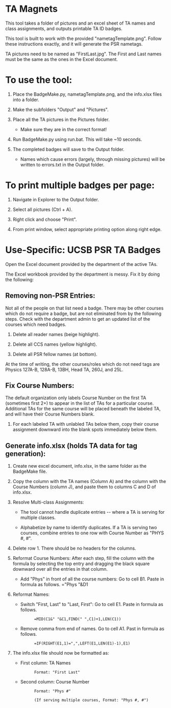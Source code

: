 # TA Magnets

This tool takes a folder of pictures and an excel sheet of TA names and class assignments, and outputs printable TA ID badges.

This tool is built to work with the provided "nametagTemplate.png". Follow these instructions exactly, and it will generate the PSR nametags.

TA pictures need to be named as "FirstLast.jpg". The First and Last names must
be the same as the ones in the Excel document.

# To use the tool:

1. Place the BadgeMake.py, nametagTemplate.png, and the info.xlsx files into a
 folder.

2. Make the subfolders "Output" and "Pictures".

3. Place all the TA pictures in the Pictures folder.
	* Make sure they are in the correct format!

4. Run BadgeMake.py using run.bat. This will take ~10 seconds.

5. The completed badges will save to the Output folder.

	* Names which cause errors (largely, through missing pictures) will be
	written to errors.txt in the Output folder.

# To print multiple badges per page:

1. Navigate in Explorer to the Output folder.

2. Select all pictures (Ctrl + A).

3. Right click and choose "Print".

4. From print window, select appropriate printing option along right edge.

# Use-Specific: UCSB PSR TA Badges

Open the Excel document provided by the department of the active TAs.

The Excel workbook provided by the department is messy. Fix it by doing the following:

## Removing non-PSR Entries:

Not all of the people on that list need a badge. There may be other courses which do not require a badge, but are not eliminated from by the following steps. Check with the department admin to get an updated list of the courses which need badges.

1. Delete all reader names (beige highlight).

2. Delete all CCS names (yellow highlight).

3. Delete all PSR fellow names (at bottom).

At the time of writing, the other courses/roles which do not need tags are Physics 127A-B, 128A-B, 13BH, Head TA, 260J, and 25L.

## Fix Course Numbers:

The default organization only labels Course Number on the first TA (sometimes first 2+) to appear in the list of TAs for a particular course.
Additional TAs for the same course will be placed beneath the labeled TA, and will have their Course Numbers blank.

1. For each labeled TA with unlabled TAs below them, copy their course assignment downward into the blank spots immediately below them.

## Generate info.xlsx (holds TA data for tag generation):

1. Create new excel document, info.xlsx, in the same folder as the BadgeMake file.

2. Copy the column with the TA names (Column A) and the column with the Course Numbers (column J), and paste them to columns C and D of info.xlsx.

3. Resolve Multi-class Assignments:

	* The tool cannot handle duplicate entries -- where a TA is serving for multiple classes.

	* Alphabetize by name to identify duplicates. If a TA is serving two courses, combine entries to one row with Course Number as "PHYS #, #".

4. Delete row 1. There should be no headers for the columns.

5. Reformat Course Numbers: After each step, fill the column with the formula by selecting the top entry and dragging the black square downward over all the entries in that column.

	* Add "Phys" in front of all the course numbers: Go to cell B1. Paste in formula as follows.
				="Phys "&D1

6. Reformat Names:

	* Switch "First, Last" to "Last, First": Go to cell E1. Paste in formula as follows.

				=MID(C1&" "&C1,FIND(" ",C1)+1,LEN(C1))

	* Remove comma from end of names. Go to cell A1. Past in formula as follows.

				=IF(RIGHT(E1,1)=",",LEFT(E1,LEN(E1)-1),E1)

7. The info.xlsx file should now be formatted as:

	* First column: TA Names

				Format: "First Last"

	* Second column: Course Number

				Format: "Phys #"

				(If serving multiple courses, Format: "Phys #, #")
